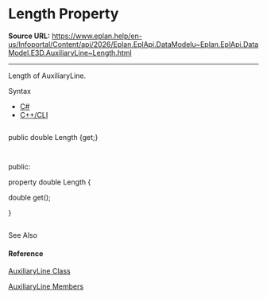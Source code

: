 # Length Property

**Source URL:** https://www.eplan.help/en-us/Infoportal/Content/api/2026/Eplan.EplApi.DataModelu~Eplan.EplApi.DataModel.E3D.AuxiliaryLine~Length.html

---

Length of AuxiliaryLine.

Syntax

- [C#](#i-syntax-CS)
- [C++/CLI](#i-syntax-CPP2005)

```
```
public double Length {get;}
```
```

```
```
public:
property double Length {
   double get();
}
```
```



See Also

#### Reference

[AuxiliaryLine Class](Eplan.EplApi.DataModelu~Eplan.EplApi.DataModel.E3D.AuxiliaryLine.html)
  
[AuxiliaryLine Members](Eplan.EplApi.DataModelu~Eplan.EplApi.DataModel.E3D.AuxiliaryLine_members.html)